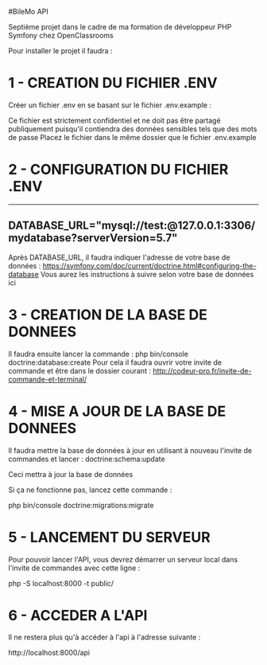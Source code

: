 #BileMo API

Septième projet dans le cadre de ma formation de développeur PHP Symfony chez OpenClassrooms

Pour installer le projet il faudra :

# 1 - CREATION DU FICHIER .ENV

Créer un fichier .env en se basant sur le fichier .env.example :

Ce fichier est strictement confidentiel et ne doit pas être partagé publiquement puisqu'il contiendra des données sensibles
tels que des mots de passe
Placez le fichier dans le même dossier que le fichier .env.example

# 2 - CONFIGURATION DU FICHIER .ENV

---------------------------------------
DATABASE_URL="mysql://test:@127.0.0.1:3306/mydatabase?serverVersion=5.7"
---------------------------------------

Après DATABASE_URL, il faudra indiquer l'adresse de votre base de données : 
https://symfony.com/doc/current/doctrine.html#configuring-the-database
Vous aurez les instructions à suivre selon votre base de données ici

# 3 - CREATION DE LA BASE DE DONNEES

Il faudra ensuite lancer la commande : php bin/console doctrine:database:create
Pour cela il faudra ouvrir votre invite de commande et être dans le dossier courant :
http://codeur-pro.fr/invite-de-commande-et-terminal/

# 4 - MISE A JOUR DE LA BASE DE DONNEES

Il faudra mettre la base de données à jour en utilisant à nouveau l'invite de commandes et lancer :
doctrine:schema:update 

Ceci mettra à jour la base de données

Si ça ne fonctionne pas, lancez cette commande : 

php bin/console doctrine:migrations:migrate

# 5 - LANCEMENT DU SERVEUR

Pour pouvoir lancer l'API, vous devrez démarrer un serveur local dans l'invite de commandes avec cette ligne :

php -S localhost:8000 -t public/


# 6 - ACCEDER A L'API

Il ne restera plus qu'à accéder à l'api à l'adresse suivante :

http://localhost:8000/api

